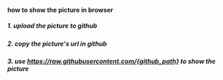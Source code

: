 #### how to show the picture in browser
##### 1. upload the picture to github
##### 2. copy the picture's url in github
##### 3. use https://raw.githubusercontent.com/{github_path} to show the picture
